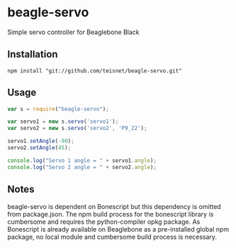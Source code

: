 # beagle-servo

Simple servo controller for Beaglebone Black


## Installation
```
npm install "git://github.com/teisnet/beagle-servo.git"
```

## Usage
```js
var s = require("beagle-servo");

var servo1 = new s.servo('servo1');
var servo2 = new s.servo('servo2', 'P9_22');

servo1.setAngle(-90);
servo2.setAngle(45);

console.log("Servo 1 angle = " + servo1.angle);
console.log("Servo 2 angle = " + servo2.angle);
```

## Notes
beagle-servo is dependent on Bonescript but this dependency is omitted from package.json. The npm build process for the bonescript library is cumbersome and requires the python-compiler opkg package. As Bonescript is already available on Beaglebone as a pre-installed global npm package, no local module and cumbersome build process is necessary.
